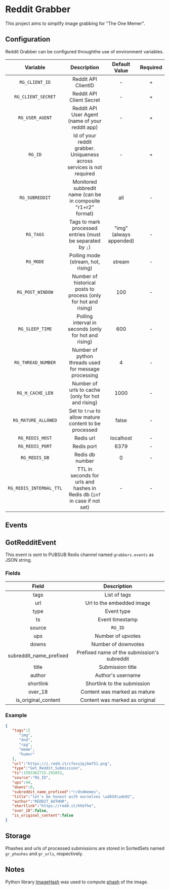 # Reddit Grabber

This project aims to simplify image grabbing for "The One Memer".


## Configuration

Reddit Grabber can be configured throughthe use of environment variables.

|        Variable         |                                Description                                |      Default Value      | Required |
| :---------------------: | :-----------------------------------------------------------------------: | :---------------------: | :------: |
|     `RG_CLIENT_ID`      |                            Reddit API ClientID                            |            -            |    +     |
|   `RG_CLIENT_SECRET`    |                         Reddit API Client Secret                          |            -            |    +     |
|     `RG_USER_AGENT`     |              Reddit API User Agent (name of your reddit app)              |            -            |    +     |
|         `RG_ID`         |   Id of your reddit grabber. Uniqueness across services is not required   |            -            |    +     |
|     `RG_SUBREDDIT`      |       Monitored subbredit name (can be in composite "r1+r2" format)       |           all           |    -     |
|        `RG_TAGS`        |         Tags to mark processed entries (must be separated by `;`)         | "img" (always appended) |    -     |
|        `RG_MODE`        |                    Polling mode (stream, hot, rising)                     |         stream          |    -     |
|    `RG_POST_WINDOW`     |      Number of historical posts to process (only for hot and rising)      |           100           |    -     |
|     `RG_SLEEP_TIME`     |           Polling interval in seconds (only for hot and rising)           |           600           |    -     |
|   `RG_THREAD_NUMBER`    |           Number of python threads used for message processing            |            4            |    -     |
|    `RG_H_CACHE_LEN`     |            Number of urls to cache  (only for hot and rising)             |          1000           |    -     |
|   `RG_MATURE_ALLOWED`   |           Set to `true` to allow mature content to be processed           |          false          |    -     |
|     `RG_REDIS_HOST`     |                                 Redis url                                 |        localhost        |    -     |
|     `RG_REDIS_PORT`     |                                Redis port                                 |          6379           |    -     |
|      `RG_REDIS_DB`      |                              Redis db number                              |            0            |    -     |
| `RG_REDIS_INTERNAL_TTL` | TTL in seconds for urls and hashes in Redis db (`inf` in case if not set) |            -            |    -     |


## Events

## GotRedditEvent

This event is sent to PUBSUB Redis channel named `grabbers.events` as JSON string.

### Fields

|          Field          |                 Description                 |
| :---------------------: | :-----------------------------------------: |
|          tags           |                List of tags                 |
|           url           |          Url to the embedded image          |
|          type           |                 Event type                  |
|           ts            |               Event timestamp               |
|         source          |                   `RG_ID`                   |
|           ups           |              Number of upvotes              |
|          downs          |             Number of downvotes             |
| subreddit_name_prefixed | Prefixed name of the submission's subreddit |
|          title          |              Submission title               |
|         author          |              Author's username              |
|        shortlink        |        Shortlink to the  submission         |
|         over_18         |        Content was marked as mature         |
|   is_original_content   |       Content was marked as original        |

### Example

```json
{
   "tags":[
      "img",
      "dnd",
      "rpg",
      "meme",
      "humor"
   ],
   "url":"https://i.redd.it/cfess2pjbm751.png",
   "type":"Got_Reddit_Submission",
   "ts":1593362715.291053,
   "source":"RG_ID",
   "ups":44,
   "downs":0,
   "subreddit_name_prefixed":"r/dndmemes",
   "title":"let's be honest with ourselves \ud83d\ude02",
   "author":"REDDIT_AUTHOR",
   "shortlink":"https://redd.it/hhbfhe",
   "over_18":false,
   "is_original_content":false
}
```


## Storage

Phashes and urls of processed submissions are stored in SortedSets named `gr_phashes` and `gr_urls`, respectively.


## Notes

Python library [ImageHash](https://pypi.org/project/ImageHash/) was used to compute [phash](https://en.wikipedia.org/wiki/Perceptual_hashing) of the image.